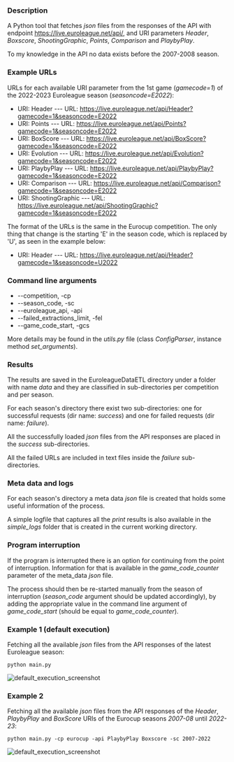 ### Description

A Python tool that fetches _json_ files from the responses of the API with endpoint https://live.euroleague.net/api/, 
and URI parameters _Header_, _Boxscore_, _ShootingGraphic_, _Points_, _Comparison_ and _PlaybyPlay_.

To my knowledge in the API no data exists before the 2007-2008 season.

### Example URLs
URLs for each available URI parameter from the 1st game (_gamecode=1_) of the 2022-2023 Euroleague season (_seasoncode=E2022_):

* URI: Header           ---  URL: https://live.euroleague.net/api/Header?gamecode=1&seasoncode=E2022
* URI: Points           ---  URL: https://live.euroleague.net/api/Points?gamecode=1&seasoncode=E2022
* URI: BoxScore         ---  URL: https://live.euroleague.net/api/BoxScore?gamecode=1&seasoncode=E2022
* URI: Evolution        ---  URL: https://live.euroleague.net/api/Evolution?gamecode=1&seasoncode=E2022
* URI: PlaybyPlay       ---  URL: https://live.euroleague.net/api/PlaybyPlay?gamecode=1&seasoncode=E2022
* URI: Comparison       ---  URL: https://live.euroleague.net/api/Comparison?gamecode=1&seasoncode=E2022
* URI: ShootingGraphic  ---  URL: https://live.euroleague.net/api/ShootingGraphic?gamecode=1&seasoncode=E2022

The format of the URLs is the same in the Eurocup competition. The only thing that change is the starting 'E' in the season code, which is replaced by 'U', as seen in the example below:

* URI: Header           ---  URL: https://live.euroleague.net/api/Header?gamecode=1&seasoncode=U2022

### Command line arguments
* --competition, -cp
* --season_code, -sc
* --euroleague_api, -api
* --failed_extractions_limit, -fel
* --game_code_start, -gcs

More details may be found in the _utils.py_ file (class _ConfigParser_, instance method _set_arguments_).
  
### Results

The results are saved in the EuroleagueDataETL directory under a folder with name _data_ 
and they are classified in sub-directories per competition and per season.

For each season's directory there exist two sub-directories: one for successful requests (dir name: _success_) and one for failed requests (dir name: _failure_).

All the successfully loaded _json_ files from the API responses are placed in the _success_ sub-directories.

All the failed URLs are included in text files inside the _failure_ sub-directories.

### Meta data and logs

For each season's directory a meta data _json_ file is created that holds some useful information of the process.

A simple logfile that captures all the _print_ results is also available in the _simple_logs_ folder that is created in the current working directory.

### Program interruption

If the program is interrupted there is an option for continuing from the point of interruption.
Information for that is available in the _game_code_counter_ parameter of the meta_data _json_ file. 

The process should then be re-started manually from the season of interruption (_season_code_ argument should be updated accordingly), by adding the appropriate value in the command line argument of _game_code_start_ (should be equal to _game_code_counter_).

### Example 1 (default execution)

Fetching all the available _json_ files from the API responses of the latest Euroleague season: 

```python main.py```

![default_execution_screenshot](https://github.com/bsamot10/EuroleagueDataETL/blob/main/docs/images/api_requests_example_1.png)

### Example 2

Fetching all the available _json_ files from the API responses of the _Header_, _PlaybyPlay_ and _BoxScore_ URIs of the Eurocup seasons _2007-08_ until _2022-23_: 

```python main.py -cp eurocup -api PlaybyPlay Boxscore -sc 2007-2022```

![default_execution_screenshot](https://github.com/bsamot10/EuroleagueDataETL/blob/main/docs/images/api_requests_example_2.png)
